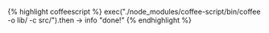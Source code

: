 {% highlight coffeescript %}
exec("./node_modules/coffee-script/bin/coffee -o lib/ -c src/").then ->
  info "done!"
{% endhighlight %}
